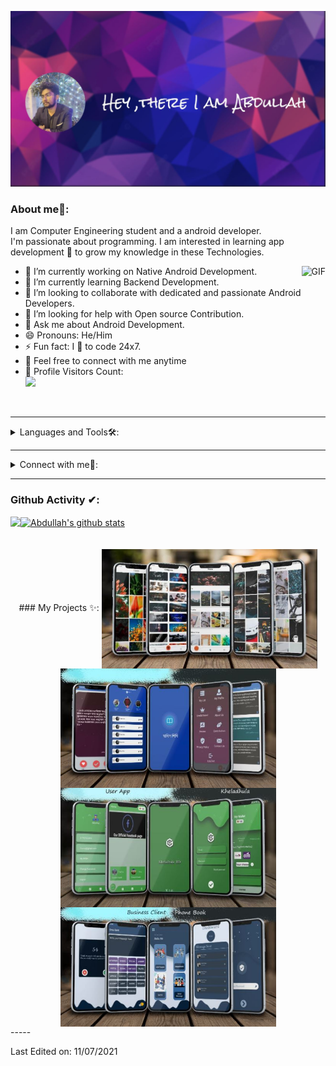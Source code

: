 [![ProfileBanner](https://github.com/MdAbdullahAlMahmud/MdAbdullahAlMahmud/blob/main/Capture.JPG)](https://sites.google.com/diu.edu.bd/mdabdullahalmahmud/home)

### About me🧑:
I am Computer Engineering student and a android developer.<br/>
I'm passionate about programming.
I am interested in learning app development 💖 to grow my knowledge in these Technologies.




<img align="right" alt="GIF" src="https://media.giphy.com/media/836HiJc7pgzy8iNXCn/giphy.gif" />

- 🔭 I’m currently working on Native Android Development.
- 🌱 I’m currently learning Backend Development.
- 👯 I’m looking to collaborate with dedicated and passionate Android Developers.
- 🤔 I’m looking for help with Open source Contribution.
- 💬 Ask me about Android Development.
- 😄 Pronouns: He/Him
- ⚡ Fun fact: I 💖 to code 24x7.
- 🤝 Feel free to connect with me anytime
- 🎢 Profile Visitors Count:  
![](https://visitor-badge.glitch.me/badge?page_id=MdAbdullahALMahmud.MdAbdullahALMahmud)

<br/>

---

<details>
<summary>
Languages and Tools🛠:
</summary>
  <br/>
  
  <code> <img height="50" src="https://www.vectorlogo.zone/logos/java/java-ar21.svg"> </code>
  <code><img height="50" src="https://github.com/uannabi/-/blob/master/resource/git.svg"></code>
  <code> <img height="50" src="https://github.com/uannabi/-/blob/master/resource/python-icon.svg"> </code>
  <code> <img height="50" src="https://www.vectorlogo.zone/logos/mysql/mysql-ar21.svg"> </code>
  <code> <img height="50" src="https://www.vectorlogo.zone/logos/sqlite/sqlite-ar21.svg"> </code>
  <code> <img height="50" src="https://www.vectorlogo.zone/logos/android/android-ar21.svg"></code>
  <code> <img height="50" src="https://www.vectorlogo.zone/logos/android/c-ar21.svg"></code>
  <code> <img height="50" src="https://www.vectorlogo.zone/logos/android/xml-ar21.svg"></code>
  <code> <img height="50" src="https://www.vectorlogo.zone/logos/android/firebase-ar21.svg"></code>
  <code> <img height="50" src="https://www.vectorlogo.zone/logos/android/git-scm-ar21.svg"></code>
  <code> <img height="50" src="https://www.vectorlogo.zone/logos/android/github-ar21.svg"></code>
  <code> <img height="50" src="https://www.vectorlogo.zone/util/preview.html?image=/logos/figma/figma-ar21.svg"></code>

  
  
</details>

---

<details>
<summary> Connect with me🤝: </summary>  

<br/>

<a href="https://t.me/Cypher_Codex">
  <img align="left" alt="Dave's Telegram" width="22px" src="https://web.telegram.org/img/logo_share.png" />
</a>

<a href="https://github.com/MdAbdullahAlMahmud">
  <img align="left" alt="Abdullah's Github" width="22px" src="https://upload.wikimedia.org/wikipedia/commons/thumb/a/ae/Github-desktop-logo-symbol.svg/1024px-Github-desktop-logo-symbol.svg.png" />
</a>

<a href="https://www.facebook.com/cypher.abdullah/">
  <img align="left" alt="Abdullah's Facebook" width="22px" src="https://facebookbrand.com/wp-content/uploads/2019/04/f_logo_RGB-Hex-Blue_512.png?w=512&h=512" />
</a>

<a href="https://twitter.com/AbdullahCypher">
  <img align="left" alt="Abdullah's Twitter" width="22px" src="https://cdn2.iconfinder.com/data/icons/metro-uinvert-dock/256/Twitter_NEW.png" />
</a>

<a href="https://www.linkedin.com/in/md-abdullah-al-mahmud-87b590175/">
  <img align="left" alt="Abdullah's Linkdein" width="22px" src="https://cdn3.iconfinder.com/data/icons/inficons/512/linkedin.png" />
</a>

<br/>

</details>

---

### Github Activity ✔:

<a href="https://github.com/MdAbdullahAlMahmud">
  <img align="left" src="https://github-readme-stats.vercel.app/api/top-langs?username=MdAbdullahAlMahmud&show_icons=true&theme=tokyonight&line_height=27" />
  </a>

<a href="https://github.com/MdAbdullahAlMahmud">
 <img align="center" src="https://github-readme-stats.vercel.app/api?username=MdAbdullahAlMahmud&show_icons=true&theme=tokyonight&line_height=27" alt="Abdullah's github stats"/>
</a>

<br/>
<br/>
<br/>
<div align="center">
### My Projects ✨:
  
<a href="https://github.com/Davekibh/Background-generator">
  <img align="center" src="https://raw.githubusercontent.com/MdAbdullahAlMahmud/MdAbdullahAlMahmud/assest/4kwallpaper.JPG" width="345" height="191"/>
</a>

<a href="https://github.com/Davekibh/Background-generator">
  <img align="center" src="https://raw.githubusercontent.com/MdAbdullahAlMahmud/MdAbdullahAlMahmud/assest/hadis_sikhi.JPG" width="345" height="191"/>
</a>

<a href="https://github.com/Davekibh/Background-generator">
  <img align="center" src="https://raw.githubusercontent.com/MdAbdullahAlMahmud/MdAbdullahAlMahmud/assest/kheladhulabd.JPG" width="345" height="191"/>
</a>

<a href="https://github.com/Davekibh/Background-generator">
  <img align="center" src="https://raw.githubusercontent.com/MdAbdullahAlMahmud/MdAbdullahAlMahmud/assest/phonebook.JPG" width="345" height="191"/>
</a>






  
</div>
-----

Last Edited on: 11/07/2021
